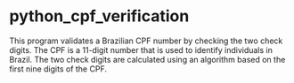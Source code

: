 # python_cpf_verification
This program validates a Brazilian CPF number by checking the two check digits. The CPF is a 11-digit number that is used to identify individuals in Brazil. The two check digits are calculated using an algorithm based on the first nine digits of the CPF.
